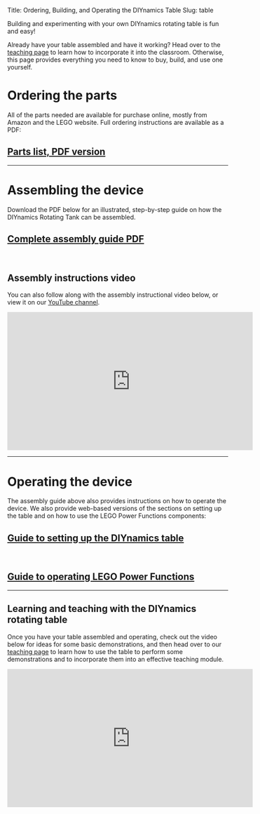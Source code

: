 Title: Ordering, Building, and Operating the DIYnamics Table
Slug: table

Building and experimenting with your own DIYnamics rotating table is
fun and easy!

Already have your table assembled and have it working?  Head over to
the [teaching page](/pages/teaching.html) to learn how to incorporate
it into the classroom.  Otherwise, this page provides everything you
need to know to buy, build, and use one yourself.

# Ordering the parts

All of the parts needed are available for purchase online, mostly from
Amazon and the LEGO website.  Full ordering instructions are available
as a PDF:

<!-- ## [Parts list, web version](ordering-guide.html) -->
## [Parts list, PDF version]({filename}../pdfs/diynamics_table_parts_list.pdf)

---

# Assembling the device

Download the PDF below for an illustrated, step-by-step guide on how
the DIYnamics Rotating Tank can be assembled.

## [Complete assembly guide PDF]({filename}../pdfs/diynamics_table_assembly_instructions.pdf)

<br>

## Assembly instructions video
You can also follow along with the assembly instructional video below,
or view it on our [YouTube
channel](http://tinyurl.com/diynamicsvideos).

<iframe width="560" height="315" src="https://www.youtube.com/embed/rvF6UAO8vPA" frameborder="0" allowfullscreen></iframe>

---

# Operating the device

The assembly guide above also provides instructions on how to operate
the device.  We also provide web-based versions of the sections on
setting up the table and on how to use the LEGO Power Functions
components:

## [Guide to setting up the DIYnamics table](table-operating-guide.html)

<br>

## [Guide to operating LEGO Power Functions](power-functions-guide.html)

---

## Learning and teaching with the DIYnamics rotating table
Once you have your table assembled and operating, check out the video
below for ideas for some basic demonstrations, and then head over to
our [teaching page](/pages/teaching.html) to learn how to use the
table to perform some demonstrations and to incorporate them into an
effective teaching module.

<iframe width="560" height="315" src="https://www.youtube.com/embed/zkVr4Vv3XRM" frameborder="0" allowfullscreen></iframe>
